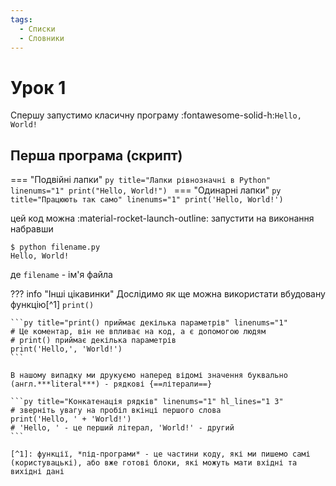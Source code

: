 ```yaml
---
tags:
  - Списки
  - Словники
---
```


# Урок 1

Спершу запустимо класичну програму :fontawesome-solid-h:`Hello, World!`
## Перша програма (скрипт)

=== "Подвійні лапки"
    ```py title="Лапки рівнозначні в Python" linenums="1"
    print("Hello, World!")
    ```
=== "Одинарні лапки"
    ```py title="Працюють так само" linenums="1"
    print('Hello, World!')
    ```

цей код можна :material-rocket-launch-outline: запустити на виконання набравши

<!-- termynal -->
```
$ python filename.py
Hello, World!
```

де `filename` - ім'я файла

??? info "Інші цікавинки"
    Дослідимо як ще можна використати вбудовану функцію[^1] `print()`

    ```py title="print() приймає декілька параметрів" linenums="1"
    # Це коментар, він не впливає на код, а є допомогою людям
    # print() приймає декілька параметрів
    print('Hello,', 'World!')
    ```

    В нашому випадку ми друкуємо наперед відомі значення буквально (англ.***literal***) - рядкові {==літерали==}

    ```py title="Конкатенація рядків" linenums="1" hl_lines="1 3"
    # зверніть увагу на пробіл вкінці першого слова
    print('Hello, ' + 'World!')
    # 'Hello, ' - це перший літерал, 'World!' - другий
    ```

    [^1]: функції, *під-програми* - це частини коду, які ми пишемо самі (користувацькі), або вже готові блоки, які можуть мати вхідні та вихідні дані